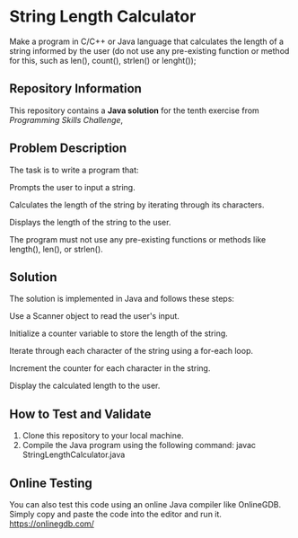 # String Length Calculator

Make a program in C/C++ or Java language that calculates the length of a string informed by the user (do not use any pre-existing function or method for this, such as len(), count(), strlen() or lenght());

## Repository Information

This repository contains a **Java solution** for the tenth exercise from *Programming Skills Challenge*,  

## Problem Description

The task is to write a program that:

Prompts the user to input a string.

Calculates the length of the string by iterating through its characters.

Displays the length of the string to the user.

The program must not use any pre-existing functions or methods like length(), len(), or strlen().

## Solution

The solution is implemented in Java and follows these steps:

Use a Scanner object to read the user's input.

Initialize a counter variable to store the length of the string.

Iterate through each character of the string using a for-each loop.

Increment the counter for each character in the string.

Display the calculated length to the user.

## How to Test and Validate

1. Clone this repository to your local machine.
2. Compile the Java program using the following command:
   javac StringLengthCalculator.java

## Online Testing

You can also test this code using an online Java compiler like OnlineGDB.
Simply copy and paste the code into the editor and run it.
https://onlinegdb.com/
